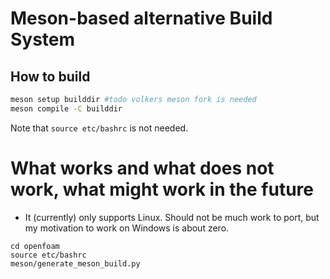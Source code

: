 # Meson-based alternative Build System

## How to build

```bash
meson setup builddir #todo volkers meson fork is needed
meson compile -C builddir
```

Note that `source etc/bashrc` is not needed.

# What works and what does not work, what might work in the future

- It (currently) only supports Linux. Should not be much work to port, but my motivation to work on Windows is about zero.


```
cd openfoam
source etc/bashrc
meson/generate_meson_build.py
```
